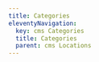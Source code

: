 ```yaml
---
title: Categories
eleventyNavigation:
  key: cms Categories
  title: Categories
  parent: cms Locations
---
```

